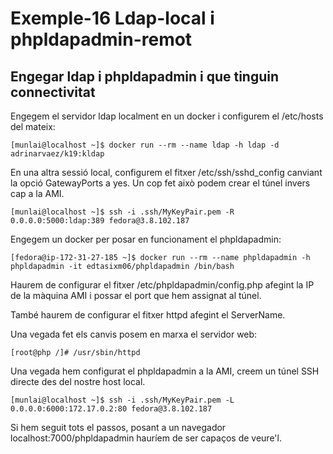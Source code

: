 # Exemple-16 Ldap-local i phpldapadmin-remot
## Engegar ldap i phpldapadmin i que tinguin connectivitat
Engegem el servidor ldap localment en un docker i configurem el /etc/hosts del mateix:

```
[munlai@localhost ~]$ docker run --rm --name ldap -h ldap -d adrinarvaez/k19:kldap
```

En una altra sessió local, configurem el fitxer /etc/ssh/sshd_config canviant la opció GatewayPorts a yes. Un cop fet això podem crear el túnel invers cap a la AMI.  

```
[munlai@localhost ~]$ ssh -i .ssh/MyKeyPair.pem -R 0.0.0.0:5000:ldap:389 fedora@3.8.102.187
```

Engegem un docker per posar en funcionament el phpldapadmin:  

```
[fedora@ip-172-31-27-185 ~]$ docker run --rm --name phpldapadmin -h phpldapadmin -it edtasixm06/phpldapadmin /bin/bash
```

Haurem de configurar el fitxer /etc/phpldapadmin/config.php afegint la IP de la màquina AMI i possar el port que hem assignat al túnel.  

També haurem de configurar el fitxer httpd afegint el ServerName.  

Una vegada fet els canvis posem en marxa el servidor web:  

```
[root@php /]# /usr/sbin/httpd
```

Una vegada hem configurat el phpldapadmin a la AMI, creem un túnel SSH directe des del nostre host local.  

```
[munlai@localhost ~]$ ssh -i .ssh/MyKeyPair.pem -L 0.0.0.0:6000:172.17.0.2:80 fedora@3.8.102.187
```

Si hem seguit tots el passos, posant a un navegador localhost:7000/phpldapadmin hauríem de ser capaços de veure'l. 

